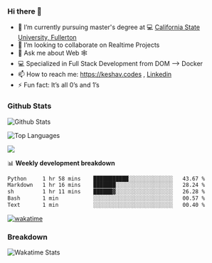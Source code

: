 ### Hi there 👋

- 🔭 I’m currently pursuing master's degree at 💻 [California State University, Fullerton](http://www.fullerton.edu/) 
- 👯 I’m looking to collaborate on Realtime Projects
- 💬 Ask me about Web 🕸
- 💻 Specialized in Full Stack Development from DOM --> Docker
- 📫 How to reach me: https://keshav.codes , [Linkedin](https://www.linkedin.com/in/keshavlingala/)
- ⚡ Fun fact: It’s all 0’s and 1’s

### Github Stats
![Github Stats](https://github-readme-stats.vercel.app/api?username=keshavlingala&count_private=true&show_icons=true&theme=radical)

![Top Languages](https://github-readme-stats.vercel.app/api/top-langs/?username=keshavlingala&show_icons=true&theme=radical)

![](https://komarev.com/ghpvc/?username=keshavlingala)

📊 **Weekly development breakdown**

<!--START_SECTION:waka-->

```txt
Python     1 hr 58 mins    ███████████░░░░░░░░░░░░░░   43.67 %
Markdown   1 hr 16 mins    ███████░░░░░░░░░░░░░░░░░░   28.24 %
sh         1 hr 11 mins    ██████▓░░░░░░░░░░░░░░░░░░   26.28 %
Bash       1 min           ░░░░░░░░░░░░░░░░░░░░░░░░░   00.57 %
Text       1 min           ░░░░░░░░░░░░░░░░░░░░░░░░░   00.40 %
```

<!--END_SECTION:waka-->


[![wakatime](https://wakatime.com/badge/user/62bfdbc7-082c-40a7-b4bd-f9280d51aeed.svg)](https://wakatime.com/@62bfdbc7-082c-40a7-b4bd-f9280d51aeed)


### Breakdown

![Wakatime Stats](https://github-readme-stats.vercel.app/api/wakatime?username=keshavlingala)